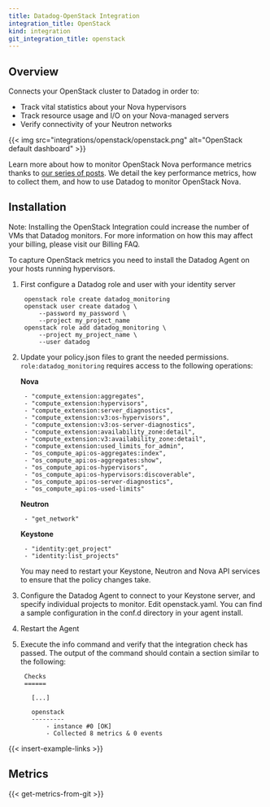 ```yaml
---
title: Datadog-OpenStack Integration
integration_title: OpenStack
kind: integration
git_integration_title: openstack
---
```



## Overview

Connects your OpenStack cluster to Datadog in order to:

* Track vital statistics about your Nova hypervisors
* Track resource usage and I/O on your Nova-managed servers
* Verify connectivity of your Neutron networks

{{< img src="integrations/openstack/openstack.png" alt="OpenStack default dashboard" >}}

Learn more about how to monitor OpenStack Nova performance metrics thanks to [our series of posts](https://www.datadoghq.com/blog/openstack-monitoring-nova/). We detail the key performance metrics, how to collect them, and how to use Datadog to monitor OpenStack Nova.

## Installation

Note: Installing the OpenStack Integration could increase the number of VMs that Datadog monitors. For more information on how this may affect your billing, please visit our Billing FAQ.

To capture OpenStack metrics you need to install the Datadog Agent on your hosts running hypervisors.

1. First configure a Datadog role and user with your identity server


        openstack role create datadog_monitoring
        openstack user create datadog \
            --password my_password \
            --project my_project_name
        openstack role add datadog_monitoring \
            --project my_project_name \
            --user datadog


2. Update your policy.json files to grant the needed permissions.
```role:datadog_monitoring``` requires access to the following operations:

    **Nova**

        - "compute_extension:aggregates",
        - "compute_extension:hypervisors",
        - "compute_extension:server_diagnostics",
        - "compute_extension:v3:os-hypervisors",
        - "compute_extension:v3:os-server-diagnostics",
        - "compute_extension:availability_zone:detail",
        - "compute_extension:v3:availability_zone:detail",
        - "compute_extension:used_limits_for_admin",
        - "os_compute_api:os-aggregates:index",
        - "os_compute_api:os-aggregates:show",
        - "os_compute_api:os-hypervisors",
        - "os_compute_api:os-hypervisors:discoverable",
        - "os_compute_api:os-server-diagnostics",
        - "os_compute_api:os-used-limits"


    **Neutron**

        - "get_network"


    **Keystone**

        - "identity:get_project"
        - "identity:list_projects"


    You may need to restart your Keystone, Neutron and Nova API services to ensure that the policy changes take.


3. Configure the Datadog Agent to connect to your Keystone server, and specify individual projects to monitor. Edit openstack.yaml. You can find a sample configuration in the conf.d directory in your agent install.

4. Restart the Agent
5. Execute the info command and verify that the integration check has passed. The output of the command should contain a section similar to the following:

        Checks
        ======

          [...]

          openstack
          ---------
              - instance #0 [OK]
              - Collected 8 metrics & 0 events

{{< insert-example-links >}}

## Metrics

{{< get-metrics-from-git >}}
